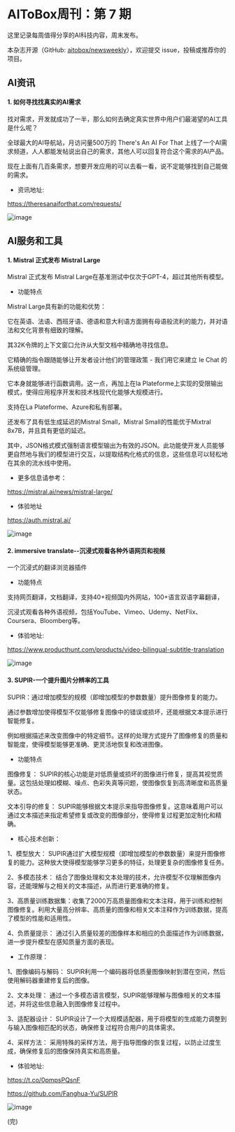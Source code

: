 # AIToBox周刊：第 7 期

这里记录每周值得分享的AI科技内容，周末发布。

本杂志开源（GitHub: [aitobox/newsweekly](https://github.com/aitobox/newsweekly)），欢迎提交 issue，投稿或推荐你的项目。


## AI资讯

#### 1. 如何寻找找真实的AI需求

找对需求，开发就成功了一半，那么如何去确定真实世界中用户们最渴望的AI工具是什么呢？

全球最大的AI导航站，月访问量500万的 There's An AI For That 上线了一个AI需求频道，人人都能发帖说出自己的需求，其他人可以回复符合这个需求的AI产品。

现在上面有几百条需求，想要开发应用的可以去看一看，说不定能够找到自己能做的需求。

* 资讯地址:

https://theresanaiforthat.com/requests/

![image](https://github.com/aitobox/newsweekly/assets/137874861/2f99d32f-626c-4908-ae47-31b83f1241c4)



## AI服务和工具

#### 1. Mistral 正式发布 Mistral Large
  
Mistral 正式发布 Mistral Large在基准测试中仅次于GPT-4，超过其他所有模型。

* 功能特点

Mistral Large具有新的功能和优势：

它在英语、法语、西班牙语、德语和意大利语方面拥有母语般流利的能力，并对语法和文化背景有细致的理解。

其32K令牌的上下文窗口允许从大型文档中精确地寻找信息。

它精确的指令跟随能够让开发者设计他们的管理政策 - 我们用它来建立 le Chat 的系统级管理。

它本身就能够进行函数调用。这一点，再加上在la Plateforme上实现的受限输出模式，使得应用程序开发和技术栈现代化能够大规模进行。

支持在La Plateforme、Azure和私有部署。

还发布了具有低生成延迟的Mistral Small，Mistral Small的性能优于Mixtral 8x7B，并且具有更低的延迟。

其中，JSON格式模式强制语言模型输出为有效的JSON。此功能使开发人员能够更自然地与我们的模型进行交互，以提取结构化格式的信息，这些信息可以轻松地在其余的流水线中使用。

* 更多信息请参考：

https://mistral.ai/news/mistral-large/

* 体验地址

https://auth.mistral.ai/

![image](https://github.com/aitobox/newsweekly/assets/137874861/aee2b2e8-7c9c-4d27-ad19-1025f9911a3b)


#### 2. immersive translate--沉浸式观看各种外语网页和视频 

一个沉浸式的翻译浏览器插件

* 功能特点

支持网页翻译，文档翻译，支持40+视频国内外网站，100+语言双语字幕翻译，

沉浸式观看各种外语视频，包括YouTube、Vimeo、Udemy、NetFlix、Coursera、Bloomberg等。

* 体验地址:

https://www.producthunt.com/products/video-bilingual-subtitle-translation

![image](https://github.com/aitobox/newsweekly/assets/137874861/c0332c07-8b51-4683-8761-6644f54d4aeb)

#### 3. SUPIR-一个提升图片分辨率的工具

SUPIR：通过增加模型的规模（即增加模型的参数数量）提升图像修复的能力。

通过参数增加使得模型不仅能够修复图像中的错误或损坏，还能根据文本提示进行智能修复。

例如根据描述来改变图像中的特定细节。这样的处理方式提升了图像修复的质量和智能度，使得模型能够更准确、更灵活地恢复和改进图像。

* 功能特点

图像修复： SUPIR的核心功能是对低质量或损坏的图像进行修复，提高其视觉质量。这包括处理如模糊、噪点、色彩失真等问题，使图像恢复到高清晰度和高质量状态。

文本引导的修复： SUPIR能够根据文本提示来指导图像修复。这意味着用户可以通过文本描述来指定希望修复或改变的图像部分，使得修复过程更加定制化和精确。

* 核心技术创新：

1、模型放大： SUPIR通过扩大模型规模（即增加模型的参数数量）来提升图像修复的能力。这种放大使得模型能够学习更多的特征，处理更复杂的图像修复任务。

2、多模态技术： 结合了图像处理和文本处理的技术，允许模型不仅理解图像内容，还能理解与之相关的文本描述，从而进行更准确的修复。

3、高质量训练数据集：收集了2000万高质量图像和文本注释，用于训练和控制图像修复。利用大量高分辨率、高质量的图像和相关文本注释作为训练数据，提高了模型的性能和适用性。

4、负质量提示： 通过引入质量较差的图像样本和相应的负面描述作为训练数据，进一步提升模型在感知质量方面的表现。

* 工作原理：

1、图像编码与解码： SUPIR利用一个编码器将低质量图像映射到潜在空间，然后使用解码器重建修复后的图像。

2、文本处理： 通过一个多模态语言模型，SUPIR能够理解与图像相关的文本描述，并将这些信息融入到图像修复过程中。

3、适配器设计： SUPIR设计了一个大规模适配器，用于将模型的生成能力调整到与输入图像相匹配的状态，确保修复过程符合用户的具体需求。

4、采样方法： 采用特殊的采样方法，用于指导图像的恢复过程，以防止过度生成，确保修复后的图像保持真实和高质量。

* 体验地址:

https://t.co/0pmpsPQsnF

https://github.com/Fanghua-Yu/SUPIR

![image](https://github.com/aitobox/newsweekly/assets/137874861/f56ea9cf-720f-48f3-884a-cbf56c9e6082)


(完)
